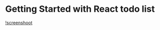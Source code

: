 # Getting Started with React todo list 

[!screenshoot](https://github.com/sadafamininia99/React_Todo_list/blob/master/todolistimage.png)
